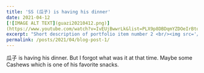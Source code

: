 ```yaml
---
title: 'SS (瓜子) is having his dinner'
date: 2021-04-12
[![IMAGE ALT TEXT](guazi20210412.png)]
(https://www.youtube.com/watch?v=IvEUjBwwrLk&list=PLX9p8DBDqmYZDOeIrBtoNvhWlfQJLUADU)
excerpt: "Short description of portfolio item number 2 <br/><img src='/images/500x300.png'>"
permalink: /posts/2021/04/blog-post-1/
---
```


瓜子 is having his dinner. But I forgot what was it at that time. Maybe some Cashews which is one of his favorite snacks.
